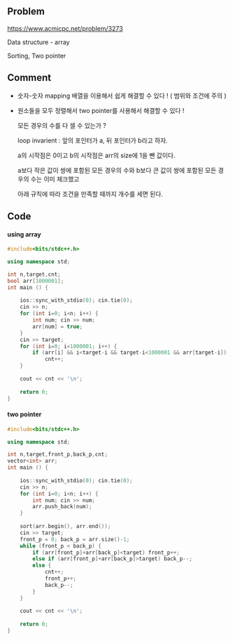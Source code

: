 ## Problem
<https://www.acmicpc.net/problem/3273>

Data structure - array

Sorting, Two pointer

## Comment
* 숫자-숫자 mapping 배열을 이용해서 쉽게 해결할 수 있다 ! ( 범위와 조건에 주의 )

* 원소들을 모두 정렬해서 two pointer를 사용해서 해결할 수 있다 !

    모든 경우의 수를 다 셀 수 있는가 ?

    loop invarient : 앞의 포인터가 a, 뒤 포인터가 b라고 하자.

    a의 시작점은 0이고 b의 시작점은 arr의 size에 1을 뺀 값이다.

    a보다 작은 값이 쌍에 포함된 모든 경우의 수와 b보다 큰 값이 쌍에 포함된 모든 경우의 수는 이미 체크했고

    아래 규칙에 따라 조건을 만족할 때까지 개수를 세면 된다.

## Code

#### using array
```c++
#include<bits/stdc++.h>

using namespace std;

int n,target,cnt;
bool arr[1000001];
int main () {
    
    ios::sync_with_stdio(0); cin.tie(0);
    cin >> n;
    for (int i=0; i<n; i++) {
        int num; cin >> num;
        arr[num] = true;
    }
    cin >> target;
    for (int i=0; i<1000001; i++) {
        if (arr[i] && i<target-i && target-i<1000001 && arr[target-i])
            cnt++;
    }
    
    cout << cnt << '\n';
    
    return 0;
}
```

#### two pointer
```c++
#include<bits/stdc++.h>

using namespace std;

int n,target,front_p,back_p,cnt;
vector<int> arr;
int main () {
    
    ios::sync_with_stdio(0); cin.tie(0);
    cin >> n;
    for (int i=0; i<n; i++) {
        int num; cin >> num;
        arr.push_back(num);
    }
    
    sort(arr.begin(), arr.end());
    cin >> target;
    front_p = 0; back_p = arr.size()-1;
    while (front_p < back_p) {
        if (arr[front_p]+arr[back_p]<target) front_p++;
        else if (arr[front_p]+arr[back_p]>target) back_p--;
        else {
            cnt++;
            front_p++;
            back_p--;
        }
    }
    
    cout << cnt << '\n';
    
    return 0;
}
```
